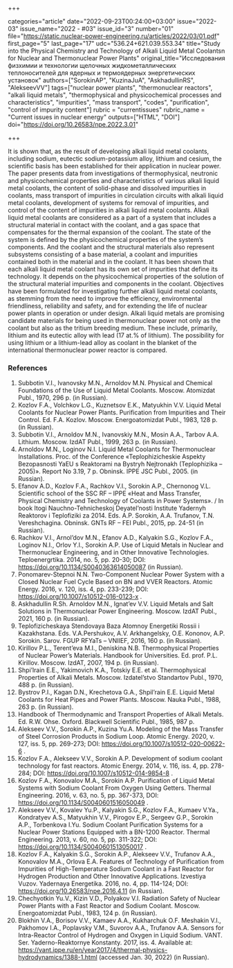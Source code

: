+++

categories="article"
date="2022-09-23T00:24:00+03:00"
issue="2022-03"
issue_name="2022 - #03"
issue_id="3"
number="01"
file="https://static.nuclear-power-engineering.ru/articles/2022/03/01.pdf"
first_page="5"
last_page="17"
udc="536.24+621.039.553.34"
title="Study into the Physical Chemistry and Technology of Alkali Liquid Metal Coolantsn for Nuclear and Thermonuclear Power Plants"
original_title="Исследования физхимии и технологии щелочных жидкометаллических теплоносителей для ядерных и термоядерных энергетических установок"
authors=["SorokinAP", "KuzinaJuA", "AskhadullinRS", "AlekseevVV"]
tags=["nuclear power plants", "thermonuclear reactors", "alkali liquid metals", "thermophysical and physicochemical processes and characteristics", "impurities", "mass transport", "codes", "purification", "control of impurity content"]
rubric = "currentissues"
rubric_name = "Current issues in nuclear energy"
outputs=["HTML", "DOI"]
doi="https://doi.org/10.26583/npe.2022.3.01"

+++

It is shown that, as the result of developing alkali liquid metal coolants, including
sodium, eutectic sodium-potassium alloy, lithium and cesium, the scientific basis has
been established for their application in nuclear power. The paper presents data from
investigations of thermophysical, neutronic and physicochemical properties and
characteristics of various alkali liquid metal coolants, the content of solid-phase and
dissolved impurities in coolants, mass transport of impurities in circulation circuits
with alkali liquid metal coolants, development of systems for removal of impurities,
and control of the content of impurities in alkali liquid metal coolants. Alkali liquid
metal coolants are considered as a part of a system that includes a structural material
in contact with the coolant, and a gas space that compensates for the thermal
expansion of the coolant. The state of the system is defined by the physicochemical
properties of the system’s components. And the coolant and the structural materials
also represent subsystems consisting of a base material, a coolant and impurities
contained both in the material and in the coolant. It has been shown that each alkali
liquid metal coolant has its own set of impurities that define its technology. It
depends on the physicochemical properties of the solution of the structural material
impurities and components in the coolant. Objectives have been formulated for
investigating further alkali liquid metal coolants, as stemming from the need to
improve the efficiency, environmental friendliness, reliability and safety, and for
extending the life of nuclear power plants in operation or under design. Alkali liquid
metals are promising candidate materials for being used in thermonuclear power not
only as the coolant but also as the tritium breeding medium. These include, primarily,
lithium and its eutectic alloy with lead (17 at.% of lithium). The possibility for using
lithium or a lithium-lead alloy as coolant in the blanket of the international
thermonuclear power reactor is compared.


### References

1. Subbotin V.I., Ivanovsky M.N., Arnoldov M.N. Physical and Chemical Foundations of the Use of Liquid Metal Coolants. Moscow. Atomizdat Publ., 1970, 296 p. (in Russian).
2. Kozlov F.A., Volchkov L.G., Kuznetsov E.K., Matyukhin V.V. Liquid Metal Coolants for Nuclear Power Plants. Purification from Impurities and Their Control. Ed. F.A. Kozlov. Moscow. Energoatomizdat Publ., 1983, 128 p. (in Russian).
3. Subbotin V.I., Arnoldov M.N., Ivanovskiy M.N., Mosin A.A., Tarbov A.A. Lithium. Moscow. IzdAT Publ., 1999, 263 p. (in Russian).
4. Arnoldov M.N., Loginov N.I. Liquid Metal Coolants for Thermonuclear Installations. Proc. of the Conference «Teplophizicheskie Aspekty Bezopasnosti YaEU s Reaktorami na Bystryh Nejtronakh (Teplophizika – 2005)». Report No 3.19, 7 p. Obninsk. IPPE JSC Publ., 2005. (in Russian).
5. Efanov A.D., Kozlov F.A., Rachkov V.I., Sorokin A.P., Chernonog V.L. Scientific school of the SSC RF – IPPE «Heat and Mass Transfer, Physical Chemistry and Technology of Coolants in Power Systems». / In book Itogi Nauchno-Tehnicheskoj Deyatel’nosti Institute Yadernyh Reaktorov i Teplofiziki za 2014. Eds. A.P. Sorokin, A.A. Trufanov, T.N. Vereshchagina. Obninsk. GNTs RF – FEI Publ., 2015, pp. 24-51 (in Russian).
6. Rachkov V.I., Arnol’dov M.N., Efanov A.D., Kalyakin S.G., Kozlov F.A., Loginov N.I., Orlov Y.I., Sorokin A.P. Use of Liquid Metals in Nuclear and Thermonuclear Engineering, and in Other Innovative Technologies. Teploenergrtika. 2014, no. 5, pp. 20-30; DOI: https://doi.org/10.1134/S0040363614050087 (in Russian).
7. Ponomarev-Stepnoi N.N. Two-Component Nuclear Power System with a Closed Nuclear Fuel Cycle Based on BN and VVER Reactors. Atomic Energy. 2016, v. 120, iss. 4, pp. 233-239; DOI: https://doi.org/10.1007/s10512-016-0123-x .
8. Askhadullin R.Sh. Arnoldov M.N., Ignat’ev V.V. Liquid Metals and Salt Solutions in Thermonuclear Power Engineering. Moscow. IzdAT Publ., 2021, 160 p. (in Russian).
9. Teplofizicheskaya Stendovaya Baza Atomnoy Energetiki Rossii i Kazakhstana. Eds. V.A.Pershukov, A.V. Arkhangelsky, O.E. Kononov, A.P. Sorokin. Sarov. FGUP RFYaTs – VNIIEF, 2016, 160 p. (in Russian).
10. Kirillov P.L., Terent’eva M.I., Deniskina N.B. Thermophysical Properties of Nuclear Power’s Materials. Handbook for Universities. Ed. prof. P.L. Kirillov. Moscow. IzdAT, 2007, 194 p. (in Russian).
11. Shpi’lrain E.E., Yakimovich K.A., Totskiy E.E. et al. Thermophysical Properties of Alkali Metals. Moscow. Izdatel’stvo Standartov Publ., 1970, 488 p. (in Russian).
12. Bystrov P.I., Kagan D.N., Krechetova G.A., Shpil’rain E.E. Liquid Metal Coolants for Heat Pipes and Power Plants. Moscow. Nauka Publ., 1988, 263 p. (in Russian).
13. Handbook of Thermodynamic and Transport Properties of Alkali Metals. Ed. R.W. Ohse. Oxford. Blackwell Scientific Publ., 1985, 987 p.
14. Alekseev V.V., Sorokin A.P., Kuzina Yu.A. Modeling of the Mass Transfer of Steel Corrosion Products in Sodium Loop. Atomic Energy. 2020, v. 127, iss. 5, pp. 269-273; DOI: https://doi.org/10.1007/s10512-020-00622-6 .
15. Kozlov F.A., Alekseev V.V., Sorokin A.P. Development of sodium coolant technology for fast reactors. Atomic Energy. 2014, v. 116, iss. 4, pp. 278-284; DOI: https://doi.org/10.1007/s10512-014-9854-8 .
16. Kozlov F.A., Konovalov M.A., Sorokin A.P. Purification of Liquid Metal Systems with Sodium Coolant From Oxygen Using Getters. Thermal Engineering. 2016, v. 63, no. 5, pp. 367-373, DOI: https://doi.org/10.1134/S0040601516050049 .
17. Alekseev V.V., Kovalev Yu.P., Kalyakin S.G., Kozlov F.A., Kumaev V.Ya., Kondratyev A.S., Matyukhin V.V., Pirogov E.P., Sergeev G.P., Sorokin A.P., Torbenkova I.Yu. Sodium Coolant Purification Systems for a Nuclear Power Stations Equipped with a BN-1200 Reactor. Thermal Engineering. 2013, v. 60, no. 5, pp. 311-322; DOI: https://doi.org/10.1134/S0040601513050017 .
18. Kozlov F.A., Kalyakin S.G., Sorokin A.P., Alekseev V.V., Trufanov A.A., Konovalov M.A., Orlova E.A. Features of Technology of Purification from Impurities of High-Temperature Sodium Coolant in a Fast Reactor for Hydrogen Production and Other Innovative Applications. Izvestiya Vuzov. Yadernaya Energetika. 2016, no. 4, pp. 114-124; DOI: https://doi.org/10.26583/npe.2016.4.11 (in Russian).
19. Chechyotkin Yu.V., Kizin V.D., Polyakov V.I. Radiation Safety of Nuclear Power Plants with a Fast Reactor and Sodium Coolant. Moscow. Energoatomizdat Publ., 1983, 124 p. (in Russian).
20. Blokhin V.A., Borisov V.V., Kamaev A.A., Kukharchuk O.F. Meshakin V.I., Pakhomov I.A., Poplavsky V.M., Suvorov A.A., Trufanov A.A. Sensors for Intra-Reactor Control of Hydrogen and Oxygen in Liquid Sodium. VANT. Ser. Yaderno-Reaktornye Konstanty. 2017, iss. 4. Available at: https://vant.ippe.ru/en/year2017/4/thermal-physics-hydrodynamics/1388-1.html (accessed Jan. 30, 2022) (in Russian).